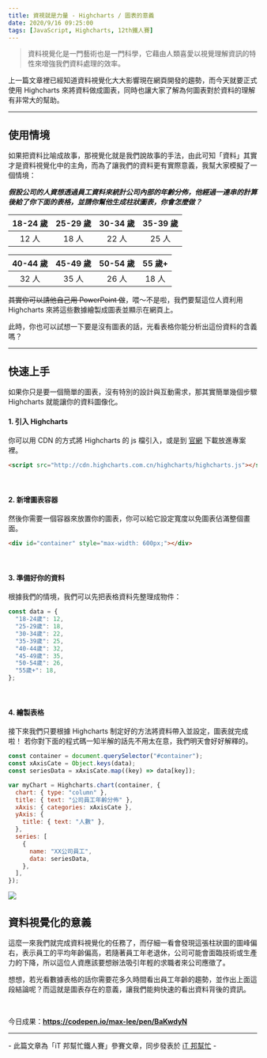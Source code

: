 ```yaml
---
title: 資視就是力量 - Highcharts / 圖表的意義
date: 2020/9/16 09:25:00
tags: [JavaScript, Highcharts, 12th鐵人賽]
---
```


> 資料視覺化是一門藝術也是一門科學，它藉由人類喜愛以視覺理解資訊的特性來增強我們資料處理的效率。

上一篇文章裡已經知道資料視覺化大大影響現在網頁開發的趨勢，而今天就要正式使用 Highcharts 來將資料做成圖表，同時也讓大家了解為何圖表對於資料的理解有非常大的幫助。

---

## 使用情境

如果把資料比喻成故事，那視覺化就是我們說故事的手法，由此可知「資料」其實才是資料視覺化中的主角，而為了讓我們的資料更有實際意義，我幫大家模擬了一個情境：

**_假設公司的人資想透過員工資料來統計公司內部的年齡分佈，他經過一連串的計算後給了你下面的表格，並請你幫他生成柱狀圖表，你會怎麼做？_**

| 18-24 歲 | 25-29 歲 | 30-34 歲 | 35-39 歲 |
| :------: | :------: | :------: | :------: |
|  12 人   |  18 人   |  22 人   |  25 人   |

| 40-44 歲 | 45-49 歲 | 50-54 歲 | 55 歲+ |
| :------: | :------: | :------: | :----: |
|  32 人   |  35 人   |  26 人   | 18 人  |

~~其實你可以請他自己用 PowerPoint 做~~，喂～不是啦，我們要幫這位人資利用 Highcharts 來將這些數據繪製成圖表並顯示在網頁上。

此時，你也可以試想一下要是沒有圖表的話，光看表格你能分析出這份資料的含義嗎？

---

## 快速上手

如果你只是要一個簡單的圖表，沒有特別的設計與互動需求，那其實簡單幾個步驟 Highcharts 就能讓你的資料圖像化。

#### 1. 引入 Highcharts

你可以用 CDN 的方式將 Highcharts 的 js 檔引入，或是到 [官網](https://www.highcharts.com/blog/download/) 下載放進專案裡。

```html
<script src="http://cdn.highcharts.com.cn/highcharts/highcharts.js"></script>
```

<br/>

#### 2. 新增圖表容器

然後你需要一個容器來放置你的圖表，你可以給它設定寬度以免圖表佔滿整個畫面。

```html
<div id="container" style="max-width: 600px;"></div>
```

<br/>

#### 3. 準備好你的資料

根據我們的情境，我們可以先把表格資料先整理成物件：

```javascript
const data = {
  "18-24歲": 12,
  "25-29歲": 18,
  "30-34歲": 22,
  "35-39歲": 25,
  "40-44歲": 32,
  "45-49歲": 35,
  "50-54歲": 26,
  "55歲+": 18,
};
```

<br/>

#### 4. 繪製表格

接下來我們只要根據 Highcharts 制定好的方法將資料帶入並設定，圖表就完成啦！
若你對下面的程式碼一知半解的話先不用太在意，我們明天會好好解釋的。

```javascript
const container = document.querySelector("#container");
const xAxisCate = Object.keys(data);
const seriesData = xAxisCate.map((key) => data[key]);

var myChart = Highcharts.chart(container, {
  chart: { type: "column" },
  title: { text: "公司員工年齡分佈" },
  xAxis: { categories: xAxisCate },
  yAxis: {
    title: { text: "人數" },
  },
  series: [
    {
      name: "XX公司員工",
      data: seriesData,
    },
  ],
});
```

<img src="/img/content/highcharts-2/chart.png" style="max-width: 600px;" />

## 資料視覺化的意義

這麼一來我們就完成資料視覺化的任務了，而仔細一看會發現這張柱狀圖的圖峰偏右，表示員工的平均年齡偏高，若隨著員工年老退休，公司可能會面臨技術或生產力的下降，所以這位人資應該要想辦法吸引年輕的求職者來公司應徵了。

想想，若光看數據表格的話你需要花多久時間看出員工年齡的趨勢，並作出上面這段結論呢？而這就是圖表存在的意義，讓我們能夠快速的看出資料背後的資訊。

<br/>

今日成果：**https://codepen.io/max-lee/pen/BaKwdyN**

---

\- 此篇文章為「iT 邦幫忙鐵人賽」參賽文章，同步發表於 [iT 邦幫忙](https://ithelp.ithome.com.tw/articles/10237584) -
